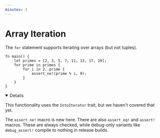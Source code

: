 ```yaml
---
minutes: 3
---
```


# Array Iteration

The `for` statement supports iterating over arrays (but not tuples).

```rust,editable
fn main() {
    let primes = [2, 3, 5, 7, 11, 13, 17, 19];
    for prime in primes {
        for i in 2..prime {
            assert_ne!(prime % i, 0);
        }
    }
}
```

<details open='true'>

This functionality uses the `IntoIterator` trait, but we haven't covered that
yet.

The `assert_ne!` macro is new here. There are also `assert_eq!` and `assert!`
macros. These are always checked, while debug-only variants like `debug_assert!`
compile to nothing in release builds.

</details>
